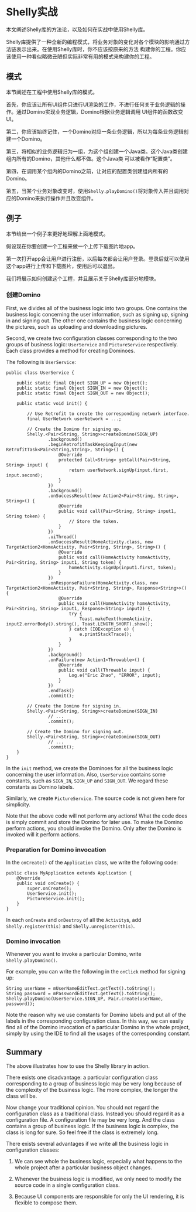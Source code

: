 # Shelly实战

本文阐述Shelly库的方法论，以及如何在实战中使用Shelly库。

Shelly库提供了一种全新的编程模式，将业务对象的变化对各个模块的影响通过方法链表示出来。在使用Shelly库时，你不应该按原来的方法
构建你的工程。你应该使用一种看似略微丑陋但实际非常有用的模式来构建你的工程。

## 模式

本节阐述在工程中使用Shelly库的模式。

首先，你应该让所有UI组件只进行UI渲染的工作，不进行任何关于业务逻辑的操作。通过Domino实现业务逻辑，Domino根据业务逻辑调用
UI组件的函数改变UI。

第二，你应该始终记住，一个Domino对应一条业务逻辑，所以为每条业务逻辑创建一个Domino。

第三，将相似的业务逻辑归为一组，为这个组创建一个Java类。这个Java类创建组内所有的Domino，其他什么都不做。这个Java类
可以被看作“配置类”。

第四，在调用某个组内的Domino之前，让对应的配置类创建组内所有的Domino。

第五，当某个业务对象改变时，使用`Shelly.playDomino()`将对象传入并且调用对应的Domino来执行操作并且改变组件。

## 例子

本节给出一个例子来更好地理解上面地模式。

假设现在你要创建一个工程来做一个上传下载图片地app。

第一次打开app会让用户进行注册，以后每次都会让用户登录。登录后就可以使用这个app进行上传和下载图片，使用后可以退出。

我们将展示如何创建这个工程，并且展示关于Shelly库部分地模块。

### 创建Domino

First, we divides all of the business logic into two groups. One contains the business logic concerning
the user information, such as signing up, signing in and signing out. The other one contains the
business logic concerning the pictures, such as uploading and downloading pictures.

Second, we create two configuration classes corresponding to the two groups of business logic: `UserService`
and `PictureService` respectively. Each class provides a method for creating Dominoes.

The following is `UserService`:

```
public class UserService {

    public static final Object SIGN_UP = new Object();
    public static final Object SIGN_IN = new Object();
    public static final Object SIGN_OUT = new Object();

    public static void init() {

        // Use Retrofit to create the corresponding network interface.
        final UserNetwork userNetwork = ...;

        // Create the Domino for signing up.
        Shelly.<Pair<String, String>>createDomino(SIGN_UP)
                .background()
                .beginRetrofitTaskKeepingInput(new RetrofitTask<Pair<String,String>, String>() {
                    @Override
                    protected Call<String> getCall(Pair<String, String> input) {
                        return userNetwork.signUp(input.first, input.second);
                    }
                })
                .background()
                .onSuccessResult(new Action2<Pair<String, String>, String>() {
                    @Override
                    public void call(Pair<String, String> input1, String token) {
                        // Store the token.
                    }
                })
                .uiThread()
                .onSuccessResult(HomeActivity.class, new TargetAction2<HomeActivity, Pair<String, String>, String>() {
                    @Override
                    public void call(HomeActivity homeActivity, Pair<String, String> input1, String token) {
                        homeActivity.signUp(input1.first, token);
                    }
                })
                .onResponseFailure(HomeActivity.class, new TargetAction2<HomeActivity, Pair<String, String>, Response<String>>() {
                    @Override
                    public void call(HomeActivity homeActivity, Pair<String, String> input1, Response<String> input2) {
                        try {
                            Toast.makeText(homeActivity, input2.errorBody().string(), Toast.LENGTH_SHORT).show();
                        } catch (IOException e) {
                            e.printStackTrace();
                        }
                    }
                })
                .background()
                .onFailure(new Action1<Throwable>() {
                    @Override
                    public void call(Throwable input) {
                        Log.e("Eric Zhao", "ERROR", input);
                    }
                })
                .endTask()
                .commit();

        // Create the Domino for signing in.
        Shelly.<Pair<String, String>>createDomino(SIGN_IN)
                // ...
                .commit();

        // Create the Domino for signing out.
        Shelly.<Pair<String, String>>createDomino(SIGN_OUT)
                // ...
                .commit();
    }
}
```

In the `init` method, we create the Dominoes for all the business logic concerning the user information.
Also, `UserService` contains some constants, such as `SIGN_IN`, `SIGN_UP` and `SIGN_OUT`. We regard
these constants as Domino labels.

Similarly, we create `PictureService`. The source code is not given here for simplicity.

Note that the above code will not perform any actions! What the code does is simply commit and
store the Domino for later use. To make the Domino perform actions, you should invoke the Domino.
Only after the Domino is invoked will it perform actions.

### Preparation for Domino invocation

In the `onCreate()` of the `Application` class, we write the following code:

```
public class MyApplication extends Application {
    @Override
    public void onCreate() {
        super.onCreate();
        UserService.init();
        PictureService.init();
    }
}
```

In each `onCreate` and `onDestroy` of all the `Activity`s, add `Shelly.register(this)` and `Shelly.unregister(this)`.

### Domino invocation

Whenever you want to invoke a particular Domino, write `Shelly.playDomino()`.

For example, you can write the following in the `onClick` method for signing up:

```
String userName = mUserNameEditText.getText().toString();
String password = mPasswordEditText.getText().toString();
Shelly.playDomino(UserService.SIGN_UP, Pair.create(userName, password));
```

Note the reason why we use constants for Domino labels and put all of the labels in the corresponding
configuration class. In this way, we can easily find all of the Domino invocation of a particular
Domino in the whole project, simply by using the IDE to find all the usages of the corresponding
constant.

## Summary

The above illustrates how to use the Shelly library in action.

There exists one disadvantage: a particular configuration class corresponding to a group
of business logic may be very long because of the complexity of the business logic. The more complex,
the longer the class will be.

Now change your traditional opinion. You should not regard the configuration class as
a traditional class. Instead you should regard it as a configuration file. A configuration file may
be very long. And the class contains a group of business logic. If the business logic is complex,
the class is long for sure. So feel free if the class is extremely long.

There exists several advantages if we write all the business logic in configuration classes:

1. We can see whole the business logic, especially what happens to the whole project after
a particular business object changes.

2. Whenever the business logic is modified, we only need to modify the source code in a single
configuration class.

3. Because UI components are responsible for only the UI rendering, it is flexible to compose them.
